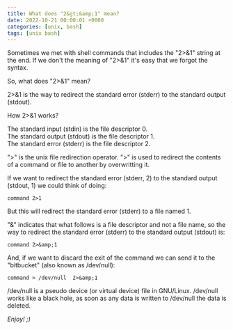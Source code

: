 ```yaml
---
title: What does "2&gt;&amp;1" mean?
date: 2022-10-21 00:00:01 +0000
categories: [unix, bash]
tags: [unix bash] 
---
```


Sometimes we met with shell commands that includes the "2>&amp;1" string at the end.
If we don't the meaning of "2>&amp;1" it's easy that we forgot the syntax.

So, what does "2\>&1" mean?

2>&1 is the way to redirect the standard error (stderr) to the standard output (stdout).

How 2>&amp;1 works?

The standard input (stdin) is the file descriptor 0.  
The standard output (stdout) is the file descriptor 1.  
The standard error (stderr) is the file descriptor 2.

">" is the unix file redirection operator. 
">" is used to redirect the contents of a command or file to another by overwritting it.

If we want to redirect the standard error (stderr, 2) to the standard output (stdout, 1) we could think of doing:

```shell
command 2>1
```

But this will redirect the standard error (stderr) to a file named 1.

"&" indicates that what follows is a file descriptor and not a file name, so the way to redirect the standard error (stderr) to the standard output (stdout) is:

```shell
command 2>&amp;1
```

And, if we want to discard the exit of the command we can send it to the "bitbucket" (also known as /dev/null):

```shell
command > /dev/null  2>&amp;1
```

/dev/null is a pseudo device (or virtual device) file in GNU/Linux. 
/dev/null works like a black hole, as soon as any data is written to /dev/null the data is deleted.

_Enjoy! ;)_
